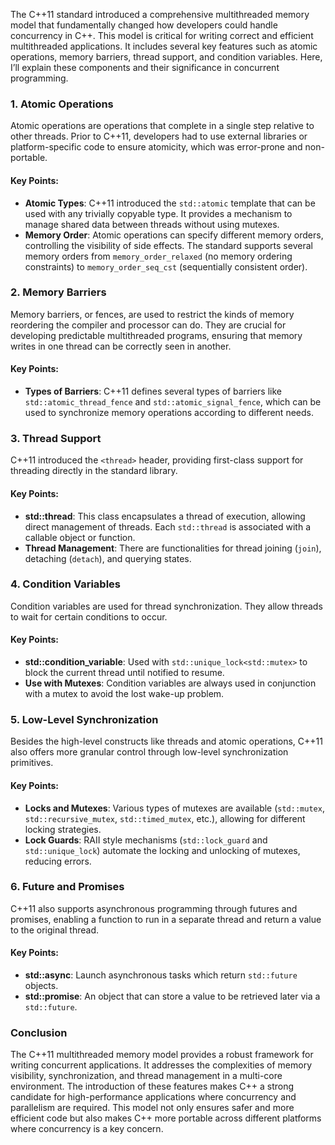 The C++11 standard introduced a comprehensive multithreaded memory model that fundamentally changed how developers could handle concurrency in C++. This model is critical for writing correct and efficient multithreaded applications. It includes several key features such as atomic operations, memory barriers, thread support, and condition variables. Here, I’ll explain these components and their significance in concurrent programming.

### 1. Atomic Operations
Atomic operations are operations that complete in a single step relative to other threads. Prior to C++11, developers had to use external libraries or platform-specific code to ensure atomicity, which was error-prone and non-portable.

#### Key Points:
- **Atomic Types**: C++11 introduced the `std::atomic` template that can be used with any trivially copyable type. It provides a mechanism to manage shared data between threads without using mutexes.
- **Memory Order**: Atomic operations can specify different memory orders, controlling the visibility of side effects. The standard supports several memory orders from `memory_order_relaxed` (no memory ordering constraints) to `memory_order_seq_cst` (sequentially consistent order).

### 2. Memory Barriers
Memory barriers, or fences, are used to restrict the kinds of memory reordering the compiler and processor can do. They are crucial for developing predictable multithreaded programs, ensuring that memory writes in one thread can be correctly seen in another.

#### Key Points:
- **Types of Barriers**: C++11 defines several types of barriers like `std::atomic_thread_fence` and `std::atomic_signal_fence`, which can be used to synchronize memory operations according to different needs.

### 3. Thread Support
C++11 introduced the `<thread>` header, providing first-class support for threading directly in the standard library.

#### Key Points:
- **std::thread**: This class encapsulates a thread of execution, allowing direct management of threads. Each `std::thread` is associated with a callable object or function.
- **Thread Management**: There are functionalities for thread joining (`join`), detaching (`detach`), and querying states.

### 4. Condition Variables
Condition variables are used for thread synchronization. They allow threads to wait for certain conditions to occur.

#### Key Points:
- **std::condition_variable**: Used with `std::unique_lock<std::mutex>` to block the current thread until notified to resume.
- **Use with Mutexes**: Condition variables are always used in conjunction with a mutex to avoid the lost wake-up problem.

### 5. Low-Level Synchronization
Besides the high-level constructs like threads and atomic operations, C++11 also offers more granular control through low-level synchronization primitives.

#### Key Points:
- **Locks and Mutexes**: Various types of mutexes are available (`std::mutex`, `std::recursive_mutex`, `std::timed_mutex`, etc.), allowing for different locking strategies.
- **Lock Guards**: RAII style mechanisms (`std::lock_guard` and `std::unique_lock`) automate the locking and unlocking of mutexes, reducing errors.

### 6. Future and Promises
C++11 also supports asynchronous programming through futures and promises, enabling a function to run in a separate thread and return a value to the original thread.

#### Key Points:
- **std::async**: Launch asynchronous tasks which return `std::future` objects.
- **std::promise**: An object that can store a value to be retrieved later via a `std::future`.

### Conclusion
The C++11 multithreaded memory model provides a robust framework for writing concurrent applications. It addresses the complexities of memory visibility, synchronization, and thread management in a multi-core environment. The introduction of these features makes C++ a strong candidate for high-performance applications where concurrency and parallelism are required. This model not only ensures safer and more efficient code but also makes C++ more portable across different platforms where concurrency is a key concern.